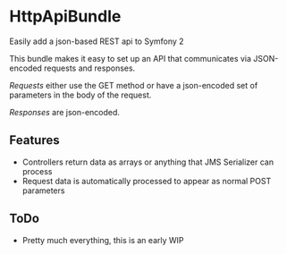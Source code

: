 # HttpApiBundle
Easily add a json-based REST api to Symfony 2

This bundle makes it easy to set up an API that communicates via JSON-encoded requests and responses.

*Requests* either use the GET method or have a json-encoded set of parameters in the body of the request.

*Responses* are json-encoded.

## Features

 * Controllers return data as arrays or anything that JMS Serializer can process
 * Request data is automatically processed to appear as normal POST parameters
 
## ToDo
 * Pretty much everything, this is an early WIP
